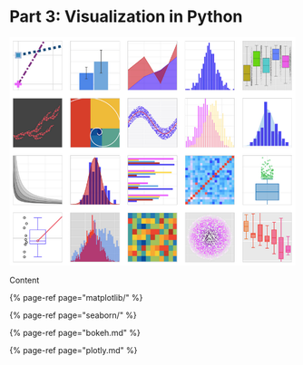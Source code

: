 # Part 3: Visualization  in Python

![](../.gitbook/assets/1__dr91ijjb3uchqtuf2eloa.png)

Content

{% page-ref page="matplotlib/" %}

{% page-ref page="seaborn/" %}

{% page-ref page="bokeh.md" %}

{% page-ref page="plotly.md" %}



